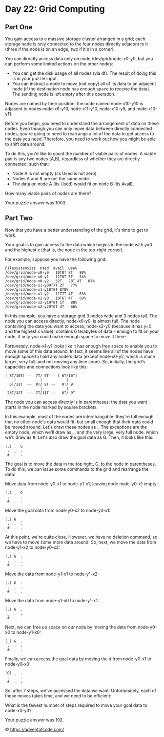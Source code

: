 # Day 22: Grid Computing 

## Part One

You gain access to a massive storage cluster arranged in a grid; each storage node is only connected to the four nodes directly adjacent to it (three if the node is on an edge, two if it's in a corner).

You can directly access data only on node /dev/grid/node-x0-y0, but you can perform some limited actions on the other nodes:

- You can get the disk usage of all nodes (via df). The result of doing this is in your puzzle input.
- You can instruct a node to move (not copy) all of its data to an adjacent node (if the destination node has enough space to receive the data). The sending node is left empty after this operation.

Nodes are named by their position: the node named node-x10-y10 is adjacent to nodes node-x9-y10, node-x11-y10, node-x10-y9, and node-x10-y11.

Before you begin, you need to understand the arrangement of data on these nodes. Even though you can only move data between directly connected nodes, you're going to need to rearrange a lot of the data to get access to the data you need. Therefore, you need to work out how you might be able to shift data around.

To do this, you'd like to count the number of viable pairs of nodes. A viable pair is any two nodes (A,B), regardless of whether they are directly connected, such that:

- Node A is not empty (its Used is not zero).
- Nodes A and B are not the same node.
- The data on node A (its Used) would fit on node B (its Avail).

How many viable pairs of nodes are there?

Your puzzle answer was 1003.

## Part Two

Now that you have a better understanding of the grid, it's time to get to work.

Your goal is to gain access to the data which begins in the node with y=0 and the highest x (that is, the node in the top-right corner).

For example, suppose you have the following grid:

```
FilesystemSize  Used  Avail  Use%
/dev/grid/node-x0-y0   10T8T 2T   80%
/dev/grid/node-x0-y1   11T6T 5T   54%
/dev/grid/node-x0-y2   32T   28T 4T   87%
/dev/grid/node-x1-y09T7T 2T   77%
/dev/grid/node-x1-y18T0T 8T0%
/dev/grid/node-x1-y2   11T7T 4T   63%
/dev/grid/node-x2-y0   10T6T 4T   60%
/dev/grid/node-x2-y19T8T 1T   88%
/dev/grid/node-x2-y29T6T 3T   66%
```

In this example, you have a storage grid 3 nodes wide and 3 nodes tall. The node you can access directly, node-x0-y0, is almost full. The node containing the data you want to access, node-x2-y0 (because it has y=0 and the highest x value), contains 6 terabytes of data - enough to fit on your node, if only you could make enough space to move it there.

Fortunately, node-x1-y1 looks like it has enough free space to enable you to move some of this data around. In fact, it seems like all of the nodes have enough space to hold any node's data (except node-x0-y2, which is much larger, very full, and not moving any time soon). So, initially, the grid's capacities and connections look like this:

```
( 8T/10T) --  7T/ 9T -- [ 6T/10T]
    |           |           |
  6T/11T  --  0T/ 8T --   8T/ 9T
    |           |           |
 28T/32T  --  7T/11T --   6T/ 9T
```

The node you can access directly is in parentheses; the data you want starts in the node marked by square brackets.

In this example, most of the nodes are interchangable: they're full enough that no other node's data would fit, but small enough that their data could be moved around. Let's draw these nodes as .. The exceptions are the empty node, which we'll draw as _, and the very large, very full node, which we'll draw as #. Let's also draw the goal data as G. Then, it looks like this:

```
(.) .  G
 .  _  .
 #  .  .
```

The goal is to move the data in the top right, G, to the node in parentheses. To do this, we can issue some commands to the grid and rearrange the data:

Move data from node-y0-x1 to node-y1-x1, leaving node node-y0-x1 empty:

```
(.) _  G
 .  .  .
 #  .  .
```

Move the goal data from node-y0-x2 to node-y0-x1:

```
(.) G  _
 .  .  .
 #  .  .
```

At this point, we're quite close. However, we have no deletion command, so we have to move some more data around. So, next, we move the data from node-y1-x2 to node-y0-x2:

```
(.) G  .
 .  .  _
 #  .  .
```

Move the data from node-y1-x1 to node-y1-x2:

```
(.) G  .
 .  _  .
 #  .  .
```

Move the data from node-y1-x0 to node-y1-x1:

```
(.) G  .
 _  .  .
 #  .  .
```

Next, we can free up space on our node by moving the data from node-y0-x0 to node-y1-x0:

```
(_) G  .
 .  .  .
 #  .  .
```

Finally, we can access the goal data by moving the it from node-y0-x1 to node-y0-x0:

```
(G) _  .
 .  .  .
 #  .  .
```

So, after 7 steps, we've accessed the data we want. Unfortunately, each of these moves takes time, and we need to be efficient:

What is the fewest number of steps required to move your goal data to node-x0-y0?

Your puzzle answer was 192.

:copyright: https://adventofcode.com/